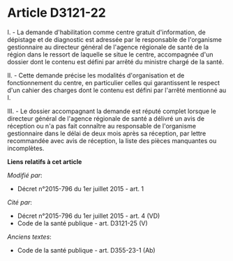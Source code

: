 # Article D3121-22

I. - La demande d'habilitation comme centre gratuit d'information, de dépistage et de diagnostic est adressée par le
responsable de l'organisme gestionnaire au directeur général de l'agence régionale de santé de la région dans le ressort de
laquelle se situe le centre, accompagnée d'un dossier dont le contenu est défini par arrêté du ministre chargé de la santé.

II. - Cette demande précise les modalités d'organisation et de fonctionnement du centre, en particulier celles qui
garantissent le respect d'un cahier des charges dont le contenu est défini par l'arrêté mentionné au I.

III. - Le dossier accompagnant la demande est réputé complet lorsque le directeur général de l'agence régionale de santé a
délivré un avis de réception ou n'a pas fait connaître au responsable de l'organisme gestionnaire dans le délai de deux mois
après sa réception, par lettre recommandée avec avis de réception, la liste des pièces manquantes ou incomplètes.

**Liens relatifs à cet article**

_Modifié par_:

  - Décret n°2015-796 du 1er juillet 2015 - art. 1

_Cité par_:

  - Décret n°2015-796 du 1er juillet 2015 - art. 4 (VD)
  - Code de la santé publique - art. D3121-25 (V)

_Anciens textes_:

  - Code de la santé publique - art. D355-23-1 (Ab)
